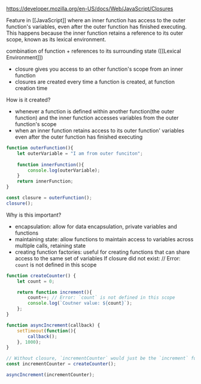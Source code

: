 https://developer.mozilla.org/en-US/docs/Web/JavaScript/Closures

Feature in [[JavaScript]] where an inner function has access to the outer function's variables, even after the outer function has finished executing. This happens because the inner function retains a reference to its outer scope, known as its lexical environment. 


combination of function + references to its surrounding state ([[Lexical Environment]])
- closure gives you access to an other function's scope from an inner function 
- closures are created every time a function is created, at function creation time

How is it created?
- whenever a function is defined within another function(the outer function) and the inner function accesses variables from the outer function's scope 
- when an inner function retains access to its outer function' variables even after the outer function has finished executing
```js
function outerFunction(){
	let outerVariable = "I am from outer funciton";
	
	function innerFunction(){
		console.log(outerVariable);
	}
	return innerFunction;
}

const closure = outerFunction();
closure();
```


Why is this important?
- encapsulation: allow for data encapsulation, private variables and functions
- maintaining state: allow functions to maintain access to variables across multiple calls, retaining state
- creating function factories: useful for creating functions that can share access to the same set of variables 
If closure did not exist: // Error: `count` is not defined in this scope

```js
function createCounter() {
	let count = 0; 

	return function increment(){
		count++; // Error: `count` is not defined in this scope
		console.log(`Coutner value: ${count}`);
	};
}

function asyncIncrement(callback) {
	setTimeout(function(){
		callback();
	}, 1000);
}

// Without closure, `incrementCounter` would just be the `increment` function
const incrementCounter = createCounter();

asyncIncrement(incrementCounter);

```

